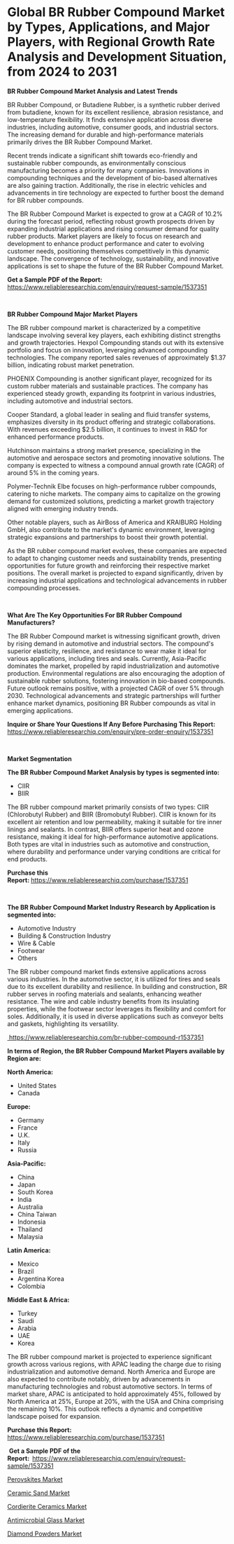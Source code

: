 <p><h1>Global BR Rubber Compound Market by Types, Applications, and Major Players, with Regional Growth Rate Analysis and Development Situation, from 2024 to 2031</h1></p><p><strong>BR Rubber Compound Market Analysis and Latest Trends</strong></p>
<p><p>BR Rubber Compound, or Butadiene Rubber, is a synthetic rubber derived from butadiene, known for its excellent resilience, abrasion resistance, and low-temperature flexibility. It finds extensive application across diverse industries, including automotive, consumer goods, and industrial sectors. The increasing demand for durable and high-performance materials primarily drives the BR Rubber Compound Market.</p><p>Recent trends indicate a significant shift towards eco-friendly and sustainable rubber compounds, as environmentally conscious manufacturing becomes a priority for many companies. Innovations in compounding techniques and the development of bio-based alternatives are also gaining traction. Additionally, the rise in electric vehicles and advancements in tire technology are expected to further boost the demand for BR rubber compounds.</p><p>The BR Rubber Compound Market is expected to grow at a CAGR of 10.2% during the forecast period, reflecting robust growth prospects driven by expanding industrial applications and rising consumer demand for quality rubber products. Market players are likely to focus on research and development to enhance product performance and cater to evolving customer needs, positioning themselves competitively in this dynamic landscape. The convergence of technology, sustainability, and innovative applications is set to shape the future of the BR Rubber Compound Market.</p></p>
<p><strong>Get a Sample PDF of the Report:&nbsp;</strong> <a href="https://www.reliableresearchiq.com/enquiry/request-sample/1537351?utm_campaign=1141&utm_medium=2&utm_source=Github&utm_content=ia&utm_term=10122024&utm_id=br-rubber-compound">https://www.reliableresearchiq.com/enquiry/request-sample/1537351</a></p>
<p>&nbsp;</p>
<p><strong>BR Rubber Compound Major Market Players</strong></p>
<p><p>The BR rubber compound market is characterized by a competitive landscape involving several key players, each exhibiting distinct strengths and growth trajectories. Hexpol Compounding stands out with its extensive portfolio and focus on innovation, leveraging advanced compounding technologies. The company reported sales revenues of approximately $1.37 billion, indicating robust market penetration.</p><p>PHOENIX Compounding is another significant player, recognized for its custom rubber materials and sustainable practices. The company has experienced steady growth, expanding its footprint in various industries, including automotive and industrial sectors.</p><p>Cooper Standard, a global leader in sealing and fluid transfer systems, emphasizes diversity in its product offering and strategic collaborations. With revenues exceeding $2.5 billion, it continues to invest in R&D for enhanced performance products. </p><p>Hutchinson maintains a strong market presence, specializing in the automotive and aerospace sectors and promoting innovative solutions. The company is expected to witness a compound annual growth rate (CAGR) of around 5% in the coming years.</p><p>Polymer-Technik Elbe focuses on high-performance rubber compounds, catering to niche markets. The company aims to capitalize on the growing demand for customized solutions, predicting a market growth trajectory aligned with emerging industry trends.</p><p>Other notable players, such as AirBoss of America and KRAIBURG Holding GmbH, also contribute to the market's dynamic environment, leveraging strategic expansions and partnerships to boost their growth potential.</p><p>As the BR rubber compound market evolves, these companies are expected to adapt to changing customer needs and sustainability trends, presenting opportunities for future growth and reinforcing their respective market positions. The overall market is projected to expand significantly, driven by increasing industrial applications and technological advancements in rubber compounding processes.</p></p>
<p>&nbsp;</p>
<p><strong>What Are The Key Opportunities For BR Rubber Compound Manufacturers?</strong></p>
<p><p>The BR Rubber Compound market is witnessing significant growth, driven by rising demand in automotive and industrial sectors. The compound's superior elasticity, resilience, and resistance to wear make it ideal for various applications, including tires and seals. Currently, Asia-Pacific dominates the market, propelled by rapid industrialization and automotive production. Environmental regulations are also encouraging the adoption of sustainable rubber solutions, fostering innovation in bio-based compounds. Future outlook remains positive, with a projected CAGR of over 5% through 2030. Technological advancements and strategic partnerships will further enhance market dynamics, positioning BR Rubber compounds as vital in emerging applications.</p></p>
<p><strong>Inquire or Share Your Questions If Any Before Purchasing This Report:</strong> <a href="https://www.reliableresearchiq.com/enquiry/pre-order-enquiry/1537351?utm_campaign=1141&utm_medium=2&utm_source=Github&utm_content=ia&utm_term=10122024&utm_id=br-rubber-compound">https://www.reliableresearchiq.com/enquiry/pre-order-enquiry/1537351</a></p>
<p>&nbsp;</p>
<p><strong>Market Segmentation</strong></p>
<p><strong>The BR Rubber Compound Market Analysis by types is segmented into:</strong></p>
<p><ul><li>CIIR</li><li>BIIR</li></ul></p>
<p><p>The BR rubber compound market primarily consists of two types: CIIR (Chlorobutyl Rubber) and BIIR (Bromobutyl Rubber). CIIR is known for its excellent air retention and low permeability, making it suitable for tire inner linings and sealants. In contrast, BIIR offers superior heat and ozone resistance, making it ideal for high-performance automotive applications. Both types are vital in industries such as automotive and construction, where durability and performance under varying conditions are critical for end products.</p></p>
<p><strong>Purchase this Report:&nbsp;</strong><a href="https://www.reliableresearchiq.com/purchase/1537351?utm_campaign=1141&utm_medium=2&utm_source=Github&utm_content=ia&utm_term=10122024&utm_id=br-rubber-compound">https://www.reliableresearchiq.com/purchase/1537351</a></p>
<p>&nbsp;</p>
<p><strong>The BR Rubber Compound Market Industry Research by Application is segmented into:</strong></p>
<p><ul><li>Automotive Industry</li><li>Building & Construction Industry</li><li>Wire & Cable</li><li>Footwear</li><li>Others</li></ul></p>
<p><p>The BR rubber compound market finds extensive applications across various industries. In the automotive sector, it is utilized for tires and seals due to its excellent durability and resilience. In building and construction, BR rubber serves in roofing materials and sealants, enhancing weather resistance. The wire and cable industry benefits from its insulating properties, while the footwear sector leverages its flexibility and comfort for soles. Additionally, it is used in diverse applications such as conveyor belts and gaskets, highlighting its versatility.</p></p>
<p><a href="https://www.reliableresearchiq.com/br-rubber-compound-r1537351?utm_campaign=1141&utm_medium=2&utm_source=Github&utm_content=ia&utm_term=10122024&utm_id=br-rubber-compound">&nbsp;https://www.reliableresearchiq.com/br-rubber-compound-r1537351</a></p>
<p><strong>In terms of Region, the BR Rubber Compound Market Players available by Region are:</strong></p>
<p>
    <p> <strong> North America: </strong>
        <ul>
            <li>United States</li>
            <li>Canada</li>
        </ul>
        </p> 
    <p> <strong> Europe: </strong>
        <ul>
            <li>Germany</li>
            <li>France</li>
            <li>U.K.</li>
            <li>Italy</li>
            <li>Russia</li>
        </ul>
        </p> 
    <p> <strong> Asia-Pacific: </strong>
        <ul>
            <li>China</li>
            <li>Japan</li>
            <li>South Korea</li>
            <li>India</li>
            <li>Australia</li>
            <li>China Taiwan</li>
            <li>Indonesia</li>
            <li>Thailand</li>
            <li>Malaysia</li>
        </ul>
        </p> 
    <p> <strong> Latin America: </strong>
        <ul>
            <li>Mexico</li>
            <li>Brazil</li>
            <li>Argentina Korea</li>
            <li>Colombia</li>
        </ul>
        </p> 
    <p> <strong> Middle East & Africa: </strong>
        <ul>
            <li>Turkey</li>
            <li>Saudi</li>
            <li>Arabia</li>
            <li>UAE</li>
            <li>Korea</li>
        </ul>
    </p>
    </p>
<p><p>The BR rubber compound market is projected to experience significant growth across various regions, with APAC leading the charge due to rising industrialization and automotive demand. North America and Europe are also expected to contribute notably, driven by advancements in manufacturing technologies and robust automotive sectors. In terms of market share, APAC is anticipated to hold approximately 45%, followed by North America at 25%, Europe at 20%, with the USA and China comprising the remaining 10%. This outlook reflects a dynamic and competitive landscape poised for expansion.</p></p>
<p><strong>Purchase this Report: </strong><a href="https://www.reliableresearchiq.com/purchase/1537351?utm_campaign=1141&utm_medium=2&utm_source=Github&utm_content=ia&utm_term=10122024&utm_id=br-rubber-compound">https://www.reliableresearchiq.com/purchase/1537351</a></p>
<p>&nbsp;<strong>Get a Sample PDF of the Report:&nbsp;&nbsp;</strong><a href="https://www.reliableresearchiq.com/enquiry/request-sample/1537351?utm_campaign=1141&utm_medium=2&utm_source=Github&utm_content=ia&utm_term=10122024&utm_id=br-rubber-compound">https://www.reliableresearchiq.com/enquiry/request-sample/1537351</a></p>
<p><strong></strong></p>
<p><p><a href="https://www.linkedin.com/pulse/global-perovskites-market-analysis-statisticson-its-size-growth-ibkqc?utm_campaign=1141&utm_medium=2&utm_source=Github&utm_content=ia&utm_term=10122024&utm_id=br-rubber-compound">Perovskites Market</a></p><p><a href="https://www.linkedin.com/pulse/1-market-scanr-6e0dc?utm_campaign=1141&utm_medium=2&utm_source=Github&utm_content=ia&utm_term=10122024&utm_id=br-rubber-compound">Ceramic Sand Market</a></p><p><a href="https://www.linkedin.com/pulse/c-hannibex-sqmmf?utm_campaign=1141&utm_medium=2&utm_source=Github&utm_content=ia&utm_term=10122024&utm_id=br-rubber-compound">Cordierite Ceramics Market</a></p><p><a href="https://www.linkedin.com/pulse/market-revenue-forecast-antimicrobial-glass-industry-cagr-49-mzluf?utm_campaign=1141&utm_medium=2&utm_source=Github&utm_content=ia&utm_term=10122024&utm_id=br-rubber-compound">Antimicrobial Glass Market</a></p><p><a href="https://www.linkedin.com/pulse/c-hannibex-sqmmf?utm_campaign=1141&utm_medium=2&utm_source=Github&utm_content=ia&utm_term=10122024&utm_id=br-rubber-compound">Diamond Powders Market</a></p></p>